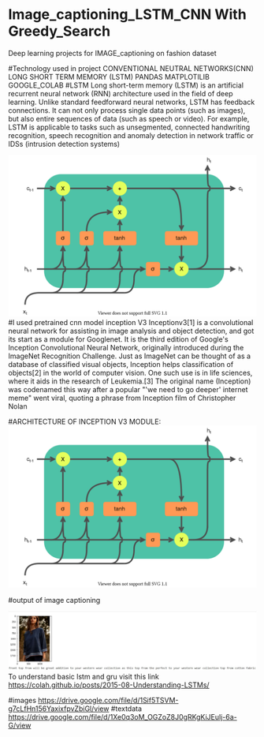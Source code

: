 # Image_captioning_LSTM_CNN With Greedy_Search
Deep learning projects for IMAGE_captioning on fashion dataset

#Technology used in project
CONVENTIONAL NEUTRAL NETWORKS(CNN)
LONG SHORT TERM MEMORY (LSTM)
PANDAS
MATPLOTILIB
GOOGLE_COLAB
 #LSTM 
 Long short-term memory (LSTM) is an artificial recurrent neural network (RNN) architecture  used in the field of deep learning. Unlike standard feedforward neural networks, LSTM has feedback connections. It can not only process single data points (such as images), but also entire sequences of data (such as speech or video). For example, LSTM is applicable to tasks such as unsegmented, connected handwriting recognition, speech recognition  and anomaly detection in network traffic or IDSs (intrusion detection systems)
 
![ ](1280px-LSTM_cell.svg.png)
#I used pretrained cnn model  inception V3
Inceptionv3[1] is a convolutional neural network for assisting in image analysis and object detection, and got its start as a module for Googlenet. It is the third edition of Google's Inception Convolutional Neural Network, originally introduced during the ImageNet Recognition Challenge. Just as ImageNet can be thought of as a database of classified visual objects, Inception helps classification of objects[2] in the world of computer vision. One such use is in life sciences, where it aids in the research of Leukemia.[3] The original name (Inception) was codenamed this way after a popular "'we need to go deeper' internet meme" went viral, quoting a phrase from Inception film of Christopher Nolan

#ARCHITECTURE OF INCEPTION V3 MODULE:
![](1280px-LSTM_cell.svg.png)

 #output of image captioning
 
 ![](output_captioning.jpg)
 To understand basic lstm and gru 
 visit this link https://colah.github.io/posts/2015-08-Understanding-LSTMs/
 
 #images
https://drive.google.com/file/d/1Sif5TSVM-g7cLfHn156YaxixfpvZbiGl/view
 #textdata
https://drive.google.com/file/d/1Xe0q3oM_OGZoZ8J0gRKgKiJEulj-6a-G/view
